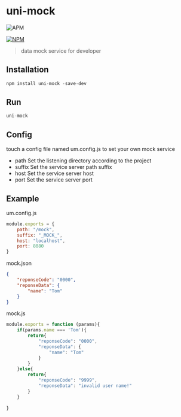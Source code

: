 # uni-mock

![APM](https://img.shields.io/badge/license-MIT-green)

[![NPM](https://nodei.co/npm/uni-mock.png)](https://nodei.co/npm/uni-mock/)

> data mock service for developer

## Installation
```js
npm install uni-mock -save-dev
```

## Run
```js
uni-mock
```

## Config
touch a config file named um.config.js to set your own mock service
- path Set the listening directory according to the project
- suffix Set the service server path suffix
- host Set the service server host
- port Set the service server port

## Example
um.config.js
```javascript
module.exports = {
    path: "/mock",
    suffix: "_MOCK_",
    host: "localhost",
    port: 8080
}
```

mock.json
```json
{
    "reponseCode": "0000",
    "reponseData": {
        "name": "Tom"
    }
}
```

mock.js
```javascript
module.exports = function (params){
    if(params.name === 'Tom'){
        return{
            "reponseCode": "0000",
            "reponseData": {
                "name": "Tom"
            } 
        }
    }else{
        return{
            "reponseCode": "9999",
            "reponseData": "invalid user name!"
        }
    }
    
}
```
